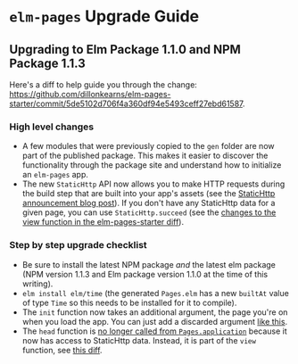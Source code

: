 # `elm-pages` Upgrade Guide

## Upgrading to Elm Package 1.1.0 and NPM Package 1.1.3

Here's a diff to help guide you through the change: https://github.com/dillonkearns/elm-pages-starter/commit/5de5102d706f4a360df94e5493ceff27ebd61587.

### High level changes

- A few modules that were previously copied to the `gen` folder are now part of the published package.
  This makes it easier to discover the functionality through the package site and understand
  how to initialize an `elm-pages` app.
- The new `StaticHttp` API now allows you to make HTTP requests during the build step that are built
  into your app's assets (see the [StaticHttp announcement blog post](http://elm-pages.com/blog/static-http)).
  If you don't have any StaticHttp data for a given page, you can use `StaticHttp.succeed` (see the
  [changes to the view function in the elm-pages-starter diff](https://github.com/dillonkearns/elm-pages-starter/commit/5de5102d706f4a360df94e5493ceff27ebd61587#diff-de84bd170bc37fbce0a7076c0125dd29L110-R142)).


### Step by step upgrade checklist

- Be sure to install the latest NPM package *and* the latest elm package (NPM version 1.1.3 and Elm package version 1.1.0 at
  the time of this writing).
- `elm install elm/time` (the generated `Pages.elm` has a new `builtAt` value of 
    type `Time` so this needs to be installed for it to compile).
- The `init` function now takes an additional argument, the page you're on when you load the app.
  You can just add a discarded argument [like this](https://github.com/dillonkearns/elm-pages-starter/commit/5de5102d706f4a360df94e5493ceff27ebd61587#diff-de84bd170bc37fbce0a7076c0125dd29R60).
- The `head` function is [no longer called from `Pages.application`](https://github.com/dillonkearns/elm-pages-starter/commit/5de5102d706f4a360df94e5493ceff27ebd61587#diff-de84bd170bc37fbce0a7076c0125dd29L64) because it now has access to
  StaticHttp data. Instead, it is part of the `view` function, see [this diff](https://github.com/dillonkearns/elm-pages-starter/commit/5de5102d706f4a360df94e5493ceff27ebd61587#diff-de84bd170bc37fbce0a7076c0125dd29R141).
